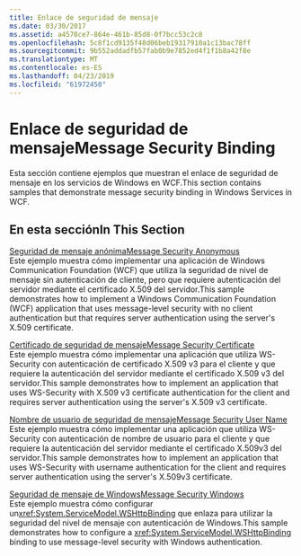 ```yaml
---
title: Enlace de seguridad de mensaje
ms.date: 03/30/2017
ms.assetid: a4570ce7-864e-461b-85d8-0f7bcc53c2c8
ms.openlocfilehash: 5c8f1cd9135f48d06beb19317910a1c13bac78ff
ms.sourcegitcommit: 9b552addadfb57fab0b9e7852ed4f1f1b8a42f8e
ms.translationtype: MT
ms.contentlocale: es-ES
ms.lasthandoff: 04/23/2019
ms.locfileid: "61972450"
---
```

# <a name="message-security-binding"></a><span data-ttu-id="c723a-102">Enlace de seguridad de mensaje</span><span class="sxs-lookup"><span data-stu-id="c723a-102">Message Security Binding</span></span>
<span data-ttu-id="c723a-103">Esta sección contiene ejemplos que muestran el enlace de seguridad de mensaje en los servicios de Windows en WCF.</span><span class="sxs-lookup"><span data-stu-id="c723a-103">This section contains samples that demonstrate message security binding in Windows Services in WCF.</span></span>  
  
## <a name="in-this-section"></a><span data-ttu-id="c723a-104">En esta sección</span><span class="sxs-lookup"><span data-stu-id="c723a-104">In This Section</span></span>  
 [<span data-ttu-id="c723a-105">Seguridad de mensaje anónima</span><span class="sxs-lookup"><span data-stu-id="c723a-105">Message Security Anonymous</span></span>](../../../../docs/framework/wcf/samples/message-security-anonymous.md)  
 <span data-ttu-id="c723a-106">Este ejemplo muestra cómo implementar una aplicación de Windows Communication Foundation (WCF) que utiliza la seguridad de nivel de mensaje sin autenticación de cliente, pero que requiere autenticación del servidor mediante el certificado X.509 del servidor.</span><span class="sxs-lookup"><span data-stu-id="c723a-106">This sample demonstrates how to implement a Windows Communication Foundation (WCF) application that uses message-level security with no client authentication but that requires server authentication using the server's X.509 certificate.</span></span>  
  
 [<span data-ttu-id="c723a-107">Certificado de seguridad de mensaje</span><span class="sxs-lookup"><span data-stu-id="c723a-107">Message Security Certificate</span></span>](../../../../docs/framework/wcf/samples/message-security-certificate.md)  
 <span data-ttu-id="c723a-108">Este ejemplo muestra cómo implementar una aplicación que utiliza WS-Security con autenticación de certificado X.509 v3 para el cliente y que requiere la autenticación del servidor mediante el certificado X.509 v3 del servidor.</span><span class="sxs-lookup"><span data-stu-id="c723a-108">This sample demonstrates how to implement an application that uses WS-Security with X.509 v3 certificate authentication for the client and requires server authentication using the server's X.509 v3 certificate.</span></span>  
  
 [<span data-ttu-id="c723a-109">Nombre de usuario de seguridad de mensaje</span><span class="sxs-lookup"><span data-stu-id="c723a-109">Message Security User Name</span></span>](../../../../docs/framework/wcf/samples/message-security-user-name.md)  
 <span data-ttu-id="c723a-110">Este ejemplo muestra cómo implementar una aplicación que utiliza WS-Security con autenticación de nombre de usuario para el cliente y que requiere la autenticación del servidor mediante el certificado X.509v3 del servidor.</span><span class="sxs-lookup"><span data-stu-id="c723a-110">This sample demonstrates how to implement an application that uses WS-Security with username authentication for the client and requires server authentication using the server's X.509v3 certificate.</span></span>  
  
 [<span data-ttu-id="c723a-111">Seguridad de mensaje de Windows</span><span class="sxs-lookup"><span data-stu-id="c723a-111">Message Security Windows</span></span>](../../../../docs/framework/wcf/samples/message-security-windows.md)  
 <span data-ttu-id="c723a-112">Este ejemplo muestra cómo configurar un<xref:System.ServiceModel.WSHttpBinding> que enlaza para utilizar la seguridad del nivel de mensaje con autenticación de Windows.</span><span class="sxs-lookup"><span data-stu-id="c723a-112">This sample demonstrates how to configure a <xref:System.ServiceModel.WSHttpBinding> binding to use message-level security with Windows authentication.</span></span>
